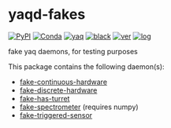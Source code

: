 # yaqd-fakes

[![PyPI](https://img.shields.io/pypi/v/yaqd-fakes)](https://pypi.org/project/yaqd-fakes)
[![Conda](https://img.shields.io/conda/vn/conda-forge/yaqd-fakes)](https://anaconda.org/conda-forge/yaqd-fakes)
[![yaq](https://img.shields.io/badge/framework-yaq-orange)](https://yaq.fyi/)
[![black](https://img.shields.io/badge/code--style-black-black)](https://black.readthedocs.io/)
[![ver](https://img.shields.io/badge/calver-YYYY.M.MICRO-blue)](https://calver.org/)
[![log](https://img.shields.io/badge/change-log-informational)](https://gitlab.com/yaq/yaqd-fakes/-/blob/master/CHANGELOG.md)

fake yaq daemons, for testing purposes

This package contains the following daemon(s):

- [fake-continuous-hardware](https://yaq.fyi/daemons/fake-continuous-hardware)
- [fake-discrete-hardware](https://yaq.fyi/daemons/fake-discrete-hardware)
- [fake-has-turret](https://yaq.fyi/daemons/fake-has-turret)
- [fake-spectrometer](https://yaq.fyi/daemons/fake-spectrometer) (requires numpy)
- [fake-triggered-sensor](https://yaq.fyi/daemons/fake-triggered-sensor)